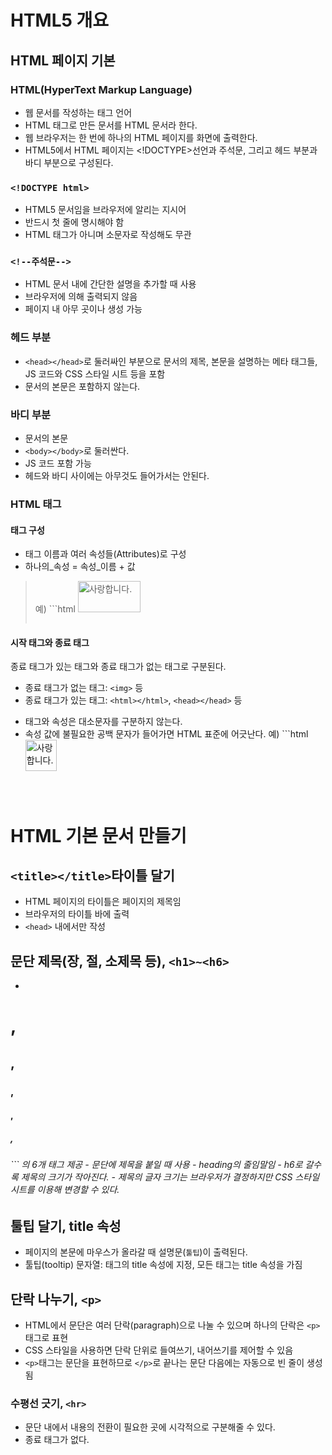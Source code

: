 # HTML5 개요
## HTML 페이지 기본
### HTML(HyperText Markup Language)
- 웹 문서를 작성하는 태그 언어
- HTML 태그로 만든 문서를 HTML 문서라 한다.
- 웹 브라우저는 한 번에 하나의 HTML 페이지를 화면에 출력한다.
- HTML5에서 HTML 페이지는 <!DOCTYPE>선언과 주석문, 그리고 헤드 부분과 바디 부분으로 구성된다.

### ```<!DOCTYPE html>```
- HTML5 문서임을 브라우저에 알리는 지시어
- 반드시 첫 줄에 명시해야 함
- HTML 태그가 아니며 소문자로 작성해도 무관

### ```<!--주석문-->```
- HTML 문서 내에 간단한 설명을 추가할 때 사용
- 브라우저에 의해 출력되지 않음
- 페이지 내 아무 곳이나 생성 가능

### 헤드 부분
- ```<head></head>```로 둘러싸인 부분으로 문서의 제목, 본문을 설명하는 메타 태그들, JS 코드와 CSS 스타일 시트 등을 포함
- 문서의 본문은 포함하지 않는다.

### 바디 부분
- 문서의 본문
- ```<body></body>```로 둘러싼다.
- JS 코드 포함 가능
- 헤드와 바디 사이에는 아무것도 들어가서는 안된다.

### HTML 태그
#### 태그 구성
- 태그 이름과 여러 속성들(Attributes)로 구성
- 하나의_속성 = 속성_이름 + 값 
> 예) ```html
> <img src="heart.jpg" width="100" height="50" alt="사랑합니다.">
> ```

#### 시작 태그와 종료 태그
종료 태그가 있는 태그와 종료 태그가 없는 태그로 구분된다.
- 종료 태그가 없는 태그: ```<img>``` 등
- 종료 태그가 있는 태그: ```<html></html>```, ```<head></head>``` 등

* 태그와 속성은 대소문자를 구분하지 않는다.
* 속성 값에 불필요한 공백 문자가 들어가면 HTML 표준에 어긋난다.
  예) ```html
  <img Src="heart.jpg" width="~~ 100~~" height="50" alt="사랑합니다.">
  ```



# HTML 기본 문서 만들기
## ```<title></title>```타이틀 달기
- HTML 페이지의 타이틀은 페이지의 제목임
- 브라우저의 타이틀 바에 출력
- ```<head>``` 내에서만 작성

## 문단 제목(장, 절, 소제목 등), ```<h1>~<h6>```
- ```html
<h1>, <h2>, <h3>, <h4>, <h5>, <h6>
``` 의 6개 태그 제공
- 문단에 제목을 붙일 때 사용
- heading의 줄임말임
- h6로 갈수록 제목의 크기가 작아진다.
- 제목의 글자 크기는 브라우저가 결정하지만 CSS 스타일 시트를 이용해 변경할 수 있다.

## 툴팁 달기, title 속성
- 페이지의 본문에 마우스가 올라갈 때 설명문(`툴팁`)이 출력된다.
- 툴팁(tooltip) 문자열: 태그의 title 속성에 지정, 모든 태그는 title 속성을 가짐

## 단락 나누기, ```<p>```
- HTML에서 문단은 여러 단락(paragraph)으로 나눌 수 있으며 하나의 단락은 ```<p>```태그로 표현
- CSS 스타일을 사용하면 단락 단위로 들여쓰기, 내어쓰기를 제어할 수 있음
- ```<p>```태그는 문단을 표현하므로 ```</p>```로 끝나는 문단 다음에는 자동으로 빈 줄이 생성됨

### 수평선 긋기, ```<hr>```
- 문단 내에서 내용의 전환이 필요한 곳에 시각적으로 구분해줄 수 있다.
- 종료 태그가 없다.

### 